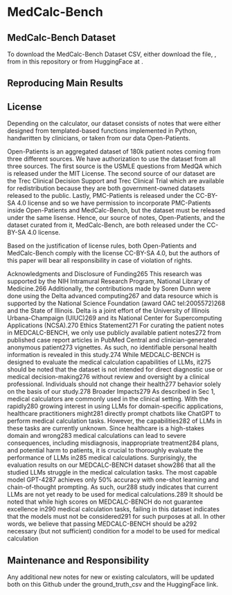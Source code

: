 # MedCalc-Bench

## MedCalc-Bench Dataset

To download the MedCalc-Bench Dataset CSV, either download the file, , from in this repository or from HuggingFace at .



## Reproducing Main Results 






## License 

Depending on the calculator, our dataset consists of notes that were either designed from templated-based functions implemented in Python, handwritten by clinicians, or taken from our data Open-Patients. 

Open-Patients is an aggregated dataset of 180k patient notes coming from three different sources. We have authorization to use the dataset from all three sources. The first source is the USMLE questions from MedQA which is released under the MIT License. 
The second source of our dataset are the Trec Clinical Decision Support and Trec Clinical Trial which are available for redistribution because they are both government-owned datasets released to the public. Lastly, PMC-Patients is released under the CC-BY-SA 4.0 license and so we have permission to incorporate PMC-Patients inside Open-Patients and MedCalc-Bench, but the dataset must be released under the same lisense. Hence, our source of notes, Open-Patients, and the dataset curated from it, MedCalc-Bench, are both released under the CC-BY-SA 4.0 license. 

Based on the justification of license rules, both Open-Patients and MedCalc-Bench comply with the license CC-BY-SA 4.0, but the authors of this paper will bear all responsibility in case of violation of rights. 


Acknowledgments and Disclosure of Funding265
This research was supported by the NIH Intramural Research Program, National Library of Medicine.266
Additionally, the contributions made by Soren Dunn were done using the Delta advanced computing267
and data resource which is supported by the National Science Foundation (award OAC tel:2005572)268
and the State of Illinois. Delta is a joint effort of the University of Illinois Urbana-Champaign (UIUC)269
and its National Center for Supercomputing Applications (NCSA).270
Ethics Statement271
For curating the patient notes in MEDCALC-BENCH, we only use publicly available patient notes272
from published case report articles in PubMed Central and clinician-generated anonymous patient273
vignettes. As such, no identifiable personal health information is revealed in this study.274
While MEDCALC-BENCH is designed to evaluate the medical calculation capabilities of LLMs, it275
should be noted that the dataset is not intended for direct diagnostic use or medical decision-making276
without review and oversight by a clinical professional. Individuals should not change their health277
behavior solely on the basis of our study.278
Broader Impacts279
As described in Sec 1, medical calculators are commonly used in the clinical setting. With the rapidly280
growing interest in using LLMs for domain-specific applications, healthcare practitioners might281
directly prompt chatbots like ChatGPT to perform medical calculation tasks. However, the capabilities282
of LLMs in these tasks are currently unknown. Since healthcare is a high-stakes domain and wrong283
medical calculations can lead to severe consequences, including misdiagnosis, inappropriate treatment284
plans, and potential harm to patients, it is crucial to thoroughly evaluate the performance of LLMs in285
medical calculations. Surprisingly, the evaluation results on our MEDCALC-BENCH dataset show286
that all the studied LLMs struggle in the medical calculation tasks. The most capable model GPT-4287
achieves only 50% accuracy with one-shot learning and chain-of-thought prompting. As such, our288
study indicates that current LLMs are not yet ready to be used for medical calculations.289
It should be noted that while high scores on MEDCALC-BENCH do not guarantee excellence in290
medical calculation tasks, failing in this dataset indicates that the models must not be considered291
for such purposes at all. In other words, we believe that passing MEDCALC-BENCH should be a292
necessary (but not sufficient) condition for a model to be used for medical calculation

## Maintenance and Responsibility 

Any additional new notes for new or existing calculators, will be updated both on this Github under the ground_truth_csv and the HuggingFace link. 
